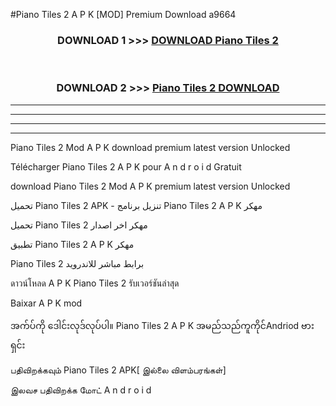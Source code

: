 #Piano Tiles 2  A P K [MOD] Premium Download a9664



<div align="center">

<h3>DOWNLOAD 1 >>> <a href="https://teeasianyam.web.app?sq=Piano Tiles 2 ">DOWNLOAD Piano Tiles 2  </a></h3><br>

<h3>DOWNLOAD 2 >>> <a href="https://teeasianyam.web.app?sq=Piano Tiles 2  ">Piano Tiles 2   DOWNLOAD </a></h3>

</div>


----------------------------------------------------------

----------------------------------------------------------

----------------------------------------------------------

----------------------------------------------------------


Piano Tiles 2   Mod A P K download premium latest version Unlocked

Télécharger Piano Tiles 2   A P K pour A n d r o i d Gratuit

download Piano Tiles 2   Mod A P K premium latest version Unlocked

تحميل Piano Tiles 2   APK - تنزيل برنامج Piano Tiles 2   A P K مهكر

تحميل Piano Tiles 2   مهكر اخر اصدار

تطبيق Piano Tiles 2   A P K مهكر

Piano Tiles 2   برابط مباشر للاندرويد

ดาวน์โหลด A P K Piano Tiles 2   รับเวอร์ชันล่าสุด

Baixar A P K mod

အက်ပ်ကို ဒေါင်းလုဒ်လုပ်ပါ။ Piano Tiles 2   A P K အမည်သည်ကူကိုင်Andriod ဗားရှင်း

பதிவிறக்கவும் Piano Tiles 2   APK[ இல்லை விளம்பரங்கள்] 
 
இலவச பதிவிறக்க மோட் A n d r o i d



